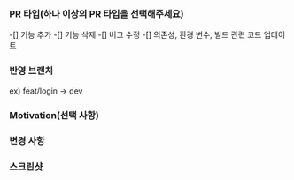 ### PR 타입(하나 이상의 PR 타입을 선택해주세요)
-[] 기능 추가
-[] 기능 삭제
-[] 버그 수정
-[] 의존성, 환경 변수, 빌드 관련 코드 업데이트

### 반영 브랜치
ex) feat/login -> dev

### Motivation(선택 사항)


### 변경 사항


### 스크린샷
